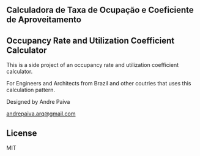 ## Calculadora de Taxa de Ocupação e Coeficiente de Aproveitamento

## Occupancy Rate and Utilization Coefficient Calculator

This is a side project of an occupancy rate and utilization coefficient calculator.

For Engineers and Architects from Brazil and other coutries that uses this
calculation pattern.

Designed by Andre Paiva

andrepaiva.arq@gmail.com

## License
MIT